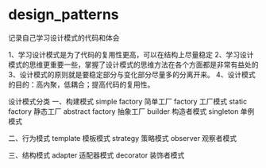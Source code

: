 # design_patterns
记录自己学习设计模式的代码和体会

1、学习设计模式是为了代码的复用性更高，可以在结构上尽量稳定
2、学习设计模式的思维更重要一些，掌握了设计模式的思维方法在各个方面都是非常有益处的
3、设计模式的原则就是要稳定部分与变化部分尽量多的分离开来。
4、设计模式的目的：高内聚，低耦合；提高代码的复用性。


设计模式分类
一、构建模式
simple factory 简单工厂
factory 工厂模式
static factory 静态工厂
abstract factory 抽象工厂
builder 构造者模式
singleton 单例模式

二、行为模式
template 模板模式
strategy 策略模式
observer 观察者模式


三、结构模式
adapter 适配器模式
decorator 装饰者模式






